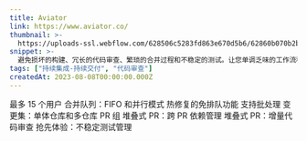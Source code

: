 ```yaml
---
title: Aviator
link: https://www.aviator.co/
thumbnail: >-
  https://uploads-ssl.webflow.com/628506c5283fd863e670d5b6/62860b070b2b3acaadd63ef0_Favicon%20256.png
snippet: >-
  避免损坏的构建、冗长的代码审查、繁琐的合并过程和不稳定的测试。让您单调乏味的工作流程实现自动化。
tags: ["持续集成-持续交付", "代码审查"]
createdAt: 2023-08-08T00:00:00.000Z
---
```

最多 15 个用户
合并队列：FIFO 和并行模式
热修复的免排队功能
支持批处理
变更集：单体仓库和多仓库 PR 组
堆叠式 PR：跨 PR 依赖管理
堆叠式 PR：增量代码审查
抢先体验：不稳定测试管理
